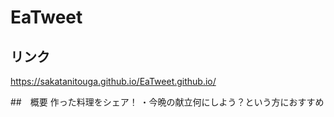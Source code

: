 # EaTweet


## リンク  
https://sakatanitouga.github.io/EaTweet.github.io/
  
##　概要
作った料理をシェア！
・今晩の献立何にしよう？という方におすすめ

